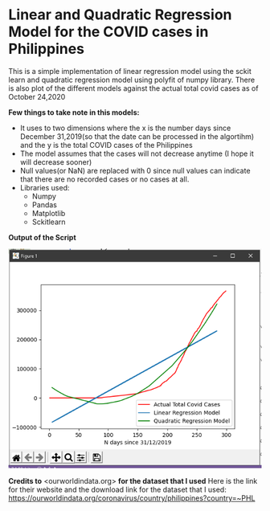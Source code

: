 # Linear and Quadratic Regression Model for the COVID cases in Philippines

This is a simple implementation of linear regression model using the sckit learn and quadratic regression model using polyfit of numpy library. There is also plot of the different models against the actual total covid cases as of October 24,2020

**Few things to take note in this models:**
- It uses to two dimensions where the x is the number days since December 31,2019(so that the date can be processed in the algortihm) and the y is the total COVID cases of the Philippines
- The model assumes that the cases will not decrease anytime (I hope it will decrease sooner)
- Null values(or NaN) are replaced with 0 since null values can indicate that there are no recorded cases or no cases at all.
- Libraries used:
    - Numpy
    - Pandas
    - Matplotlib
    - Sckitlearn

**Output of the Script**

![Output of the Script](Output.PNG)


**Credits to** <ourworldindata.org> **for the dataset that I used**
Here is the link for their website and the download link for the dataset that I used: <https://ourworldindata.org/coronavirus/country/philippines?country=~PHL>

